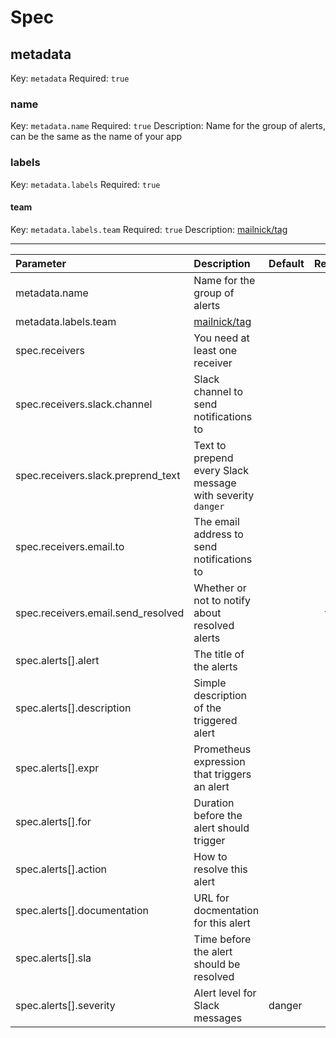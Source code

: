 # Spec

## metadata
Key: `metadata`
Required: `true`

### name
Key: `metadata.name`
Required: `true`
Description: Name for the group of alerts, can be the same as the name of your app

### labels
Key: `metadata.labels`
Required: `true`

#### team
Key: `metadata.labels.team`
Required: `true`
Description: [mailnick/tag](../../basics/teams.md)

---


| Parameter | Description | Default | Required |
| :--- | :--- | :--- | :---: |
| metadata.name | Name for the group of alerts |  | x |
| metadata.labels.team | [mailnick/tag](../../basics/teams.md) |  | x |
| spec.receivers | You need at least one receiver |  | x |
| spec.receivers.slack.channel | Slack channel to send notifications to |  |  |
| spec.receivers.slack.preprend\_text | Text to prepend every Slack message with severity `danger` |  |  |
| spec.receivers.email.to | The email address to send notifications to |  |  |
| spec.receivers.email.send\_resolved | Whether or not to notify about resolved alerts |  | false |
| spec.alerts\[\].alert | The title of the alerts |  | x |
| spec.alerts\[\].description | Simple description of the triggered alert |  |  |
| spec.alerts\[\].expr | Prometheus expression that triggers an alert |  | x |
| spec.alerts\[\].for | Duration before the alert should trigger |  | x |
| spec.alerts\[\].action | How to resolve this alert |  | x |
| spec.alerts\[\].documentation | URL for docmentation for this alert |  |  |
| spec.alerts\[\].sla | Time before the alert should be resolved |  |  |
| spec.alerts\[\].severity | Alert level for Slack messages | danger |  |
